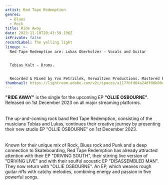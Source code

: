 ```yaml
---
artist: Red Tape Redemption
genres:
  - Blues
  - Rock
title: Ride Away
date: 2023-11-10T20:43:59.196Z
isPrivate: false
recordLabel: The yelling light
lineup: >-
  Red Tape Redemption are: Lukas Oberholzer - Vocals and Guitar 


  Tobias Kalt - Drums. 


  Recorded & Mixed by Yvo Petrzilek, Verwaltzen Productions. Mastered by Justin Weis.
thumbnail: https://lightroom.adobe.com/v2c/spaces/a117fbfd04a24df08b00dc7343422215/assets/b409aec0ae43d4a77ce9b860bf05ec7e/revisions/7bc3f58859984e0398c8b639b0438fe0/renditions/d9bfbd4b976f80206844cd821b7f573a
---
```

<!--StartFragment-->

**"RIDE AWAY"** is the single for the upcoming EP **"OLLIE OSBOURNE"**. Released on 1st December 2023 on all major streaming platforms.\
\
\
The up-and-coming rock band Red Tape Redemption, consisting of the musicians Tobias and Lukas, continues their creative journey by presenting their new studio EP "OLLIE OSBOURNE" on 1st December 2023.\
\
\
Known for their unique mix of Rock, Blues rock and Punk and a deep connection to Skateboarding, Red Tape Redemption has already attracted attention with their EP "DRIVING SOUTH", their stirring live version of "DRIVING LIVE" and with their soulful acoustic EP "DISASSEMBLED MAN". They now return with "OLLIE OSBOURNE". An EP, which weaves rough guitar riffs with catchy melodies, combining energy and passion in five powerful songs.

 <!--EndFragment-->